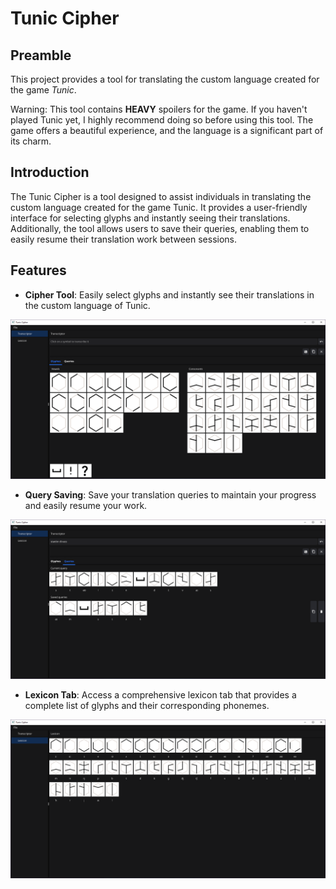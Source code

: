# Tunic Cipher

## Preamble

This project provides a tool for translating the custom language created for the game _Tunic_.

Warning: This tool contains **HEAVY** spoilers for the game. If you haven't played Tunic yet, I highly recommend doing so before using this tool. The game offers a beautiful experience, and the language is a significant part of its charm.

## Introduction

The Tunic Cipher is a tool designed to assist individuals in translating the custom language created for the game Tunic. It provides a user-friendly interface for selecting glyphs and instantly seeing their translations. Additionally, the tool allows users to save their queries, enabling them to easily resume their translation work between sessions.

## Features

- **Cipher Tool**: Easily select glyphs and instantly see their translations in the custom language of Tunic.

![transcriptor](resources/screenshots/transcriptor.png)

- **Query Saving**: Save your translation queries to maintain your progress and easily resume your work.

![query saving](resources/screenshots/queries.png)

- **Lexicon Tab**: Access a comprehensive lexicon tab that provides a complete list of glyphs and their corresponding phonemes.

![lexicon](resources/screenshots/lexicon.png)
